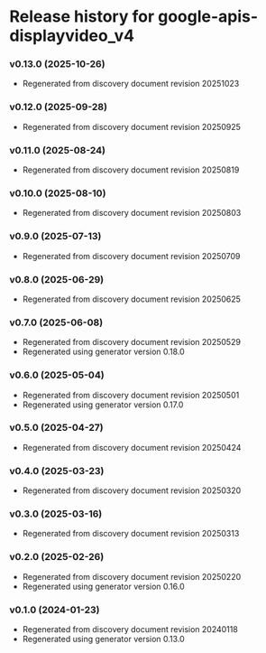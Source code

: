 # Release history for google-apis-displayvideo_v4

### v0.13.0 (2025-10-26)

* Regenerated from discovery document revision 20251023

### v0.12.0 (2025-09-28)

* Regenerated from discovery document revision 20250925

### v0.11.0 (2025-08-24)

* Regenerated from discovery document revision 20250819

### v0.10.0 (2025-08-10)

* Regenerated from discovery document revision 20250803

### v0.9.0 (2025-07-13)

* Regenerated from discovery document revision 20250709

### v0.8.0 (2025-06-29)

* Regenerated from discovery document revision 20250625

### v0.7.0 (2025-06-08)

* Regenerated from discovery document revision 20250529
* Regenerated using generator version 0.18.0

### v0.6.0 (2025-05-04)

* Regenerated from discovery document revision 20250501
* Regenerated using generator version 0.17.0

### v0.5.0 (2025-04-27)

* Regenerated from discovery document revision 20250424

### v0.4.0 (2025-03-23)

* Regenerated from discovery document revision 20250320

### v0.3.0 (2025-03-16)

* Regenerated from discovery document revision 20250313

### v0.2.0 (2025-02-26)

* Regenerated from discovery document revision 20250220
* Regenerated using generator version 0.16.0

### v0.1.0 (2024-01-23)

* Regenerated from discovery document revision 20240118
* Regenerated using generator version 0.13.0

